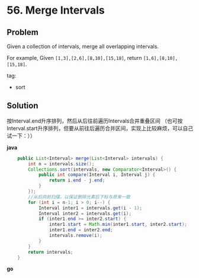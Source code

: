 # 56. Merge Intervals

## Problem

Given a collection of intervals, merge all overlapping intervals.

For example,
Given ```[1,3],[2,6],[8,10],[15,18]```,
return ```[1,6],[8,10],[15,18]```.

tag:
- sort

## Solution

按Interval.end升序排列，然后从后往前遍历Intervals合并重叠区间
（也可按Interval.start升序排列，但要从前往后遍历合并区间，实现上比较麻烦，可以自己试一下：））

**java**
```java
	public List<Interval> merge(List<Interval> intervals) {
		int n = intervals.size();
		Collections.sort(intervals, new Comparator<Interval>() {
			public int compare(Interval i, Interval j) {
				return i.end - j.end;
			}
		});
		//从后向前扫描，以保证删除元素后下标与原来一致
		for (int i = n-1; i > 0; i--) {
			Interval inter1 = intervals.get(i - 1);
			Interval inter2 = intervals.get(i);
			if (inter1.end >= inter2.start) {
				inter1.start = Math.min(inter1.start, inter2.start);
				inter1.end = inter2.end;
				intervals.remove(i);
			}
		}
		return intervals;
	}
```

**go**
```go

```